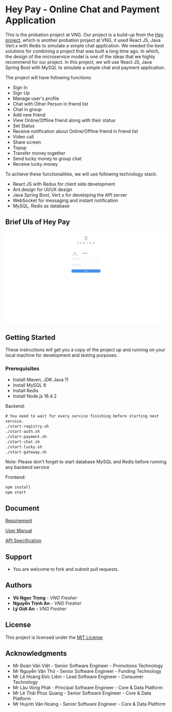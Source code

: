 # Hey Pay - Online Chat and Payment Application

This is the probation project at VNG. Our project is a build-up from the [Hey project](https://github.com/zalopay-oss/hey-app), which is another probation project at VNG, it used React JS, Java Vert.x with Redis to simulate a simple chat application. We needed the best solutions for combining a project that was built a long time ago. In which, the design of the microservice model is one of the ideas that we highly recommend for our project.
In this project, we will use React JS, Java Spring Boot with MySQL to simulate a simple chat and payment application.

The project will have following functions:

- Sign In
- Sign Up
- Manage user's profile
- Chat with Other Person in friend list
- Chat in group
- Add new friend
- View Online/Offline friend along with their status
- Set Status
- Receive notification about Online/Offline friend in friend list
- Video call
- Share screen
- Topup
- Transfer money together
- Send lucky money to group chat
- Receive lucky money

To achieve these functionalities, we will use following technology stack:

- React JS with Redux for client side development
- Ant.design for UI/UX design
- Java Spring Boot, Vert.x for developing the API server
- WebSocket for messaging and instant notification
- MySQL, Redis as database

## Brief UIs of Hey Pay

![Hey Pay](./presentation/screen.gif)

## Getting Started

These instructions will get you a copy of the project up and running on your local machine for development and testing purposes.

### Prerequisites

- Install Maven, JDK Java 11
- Install MySQL 8
- Install Redis
- Install Node.js 16.4.2

Backend:

```
# You need to wait for every service finishing before starting next service.
./start-registry.sh
./start-auth.sh
./start-payment.sh
./start-chat.sh
./start-lucky.sh
./start-gateway.sh
```

Note: Please don't forget to start database MySQL and Redis before running any backend service

Frontend:

```
npm install
npm start
```

## Document

[Requirement](https://docs.google.com/document/d/187fRjvv_yQUhP8HRzvmx_B4pVWzxMcAV5NHx-ty-PU4/edit?usp=sharing)

[User Manual](https://docs.google.com/document/d/1oBx01YMy7EGyverJQ8M7pR-8aCJDrdS_NqDnEmAFtEc/edit?usp=sharing)

[API Specification](https://app.swaggerhub.com/apis-docs/oispmdp/BigAssignment/1.0#/)

## Support

- You are welcome to fork and submit pull requests.

## Authors

- **Võ Ngọc Trọng** - _VNG Fresher_
- **Nguyễn Trịnh An** - _VNG Fresher_
- **Lý Giới An** - _VNG Fresher_

## License

This project is licensed under the [MIT License](https://github.com/ntan1902/hey-app/blob/master/LICENSE)

## Acknowledgments

- Mr Đoàn Văn Việt - Senior Software Engineer - Promotions Technology
- Mr Nguyễn Văn Thử - Senior Software Engineer - Funding Technology
- Mr Lê Hoàng Đức Liêm - Lead Software Engineer - Consumer Technology
- Mr Làu Vòng Phát - Principal Software Engineer - Core & Data Platform
- Mr Lê Thái Phúc Quang - Senior Software Engineer - Core & Data Platform
- Mr Huỳnh Văn Hoàng - Senior Software Engineer - Core & Data Platform
